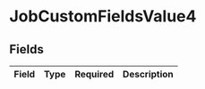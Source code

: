 # JobCustomFieldsValue4


## Fields

| Field       | Type        | Required    | Description |
| ----------- | ----------- | ----------- | ----------- |